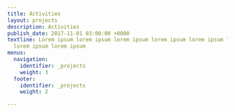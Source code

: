```yaml
---
title: Activities
layout: projects
description: Activities
publish_date: 2017-11-01 03:00:00 +0000
textline: Lorem ipsum lorem ipsum lorem ipsum lorem ipsum lorem ipsum lorem ipsum
  lorem ipsum lorem ipsum
menus:
  navigation:
    identifier: _projects
    weight: 3
  footer:
    identifier: _projects
    weight: 2

---
```

